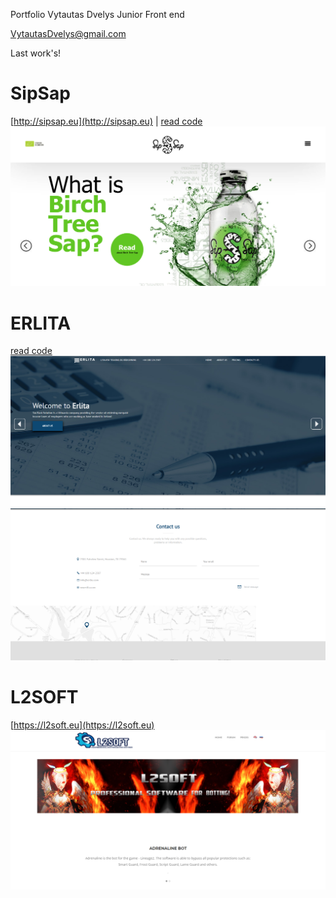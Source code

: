 Portfolio Vytautas Dvelys
Junior Front end

[VytautasDvelys@gmail.com](mailto:vytautasdvelys@gmail.com)


Last work's! 


# SipSap
[http://sipsap.eu](http://sipsap.eu) | [read code](sipsap/index.html)
![demo](screenshots/sipsap.png)


# ERLITA
[read code](erlita/index.html)
![demo](screenshots/erlita.png)
![demo](screenshots/erlita-contact.png)

# L2SOFT
[https://l2soft.eu](https://l2soft.eu)
![demo](screenshots/l2soft.png)
